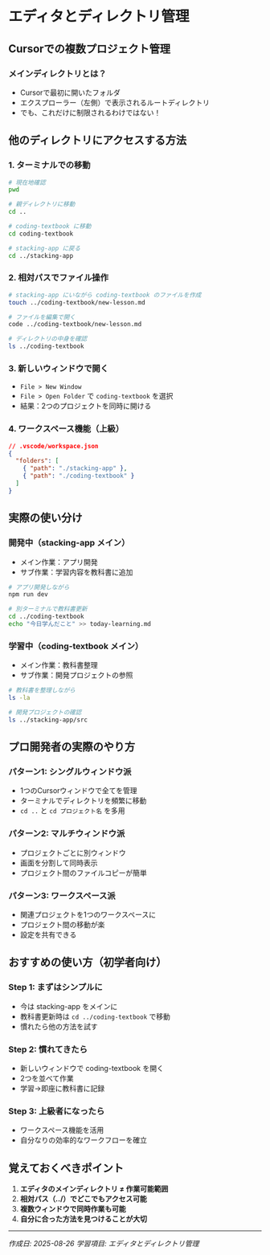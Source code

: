 # エディタとディレクトリ管理

## Cursorでの複数プロジェクト管理

### メインディレクトリとは？
- Cursorで最初に開いたフォルダ
- エクスプローラー（左側）で表示されるルートディレクトリ
- でも、これだけに制限されるわけではない！

## 他のディレクトリにアクセスする方法

### 1. ターミナルでの移動
```bash
# 現在地確認
pwd

# 親ディレクトリに移動
cd ..

# coding-textbook に移動
cd coding-textbook

# stacking-app に戻る
cd ../stacking-app
```

### 2. 相対パスでファイル操作
```bash
# stacking-app にいながら coding-textbook のファイルを作成
touch ../coding-textbook/new-lesson.md

# ファイルを編集で開く
code ../coding-textbook/new-lesson.md

# ディレクトリの中身を確認
ls ../coding-textbook
```

### 3. 新しいウィンドウで開く
- `File > New Window`
- `File > Open Folder` で `coding-textbook` を選択
- 結果：2つのプロジェクトを同時に開ける

### 4. ワークスペース機能（上級）
```json
// .vscode/workspace.json
{
  "folders": [
    { "path": "./stacking-app" },
    { "path": "./coding-textbook" }
  ]
}
```

## 実際の使い分け

### 開発中（stacking-app メイン）
- メイン作業：アプリ開発
- サブ作業：学習内容を教科書に追加

```bash
# アプリ開発しながら
npm run dev

# 別ターミナルで教科書更新
cd ../coding-textbook
echo "今日学んだこと" >> today-learning.md
```

### 学習中（coding-textbook メイン）  
- メイン作業：教科書整理
- サブ作業：開発プロジェクトの参照

```bash
# 教科書を整理しながら
ls -la

# 開発プロジェクトの確認
ls ../stacking-app/src
```

## プロ開発者の実際のやり方

### パターン1: シングルウィンドウ派
- 1つのCursorウィンドウで全てを管理
- ターミナルでディレクトリを頻繁に移動
- `cd ..` と `cd プロジェクト名` を多用

### パターン2: マルチウィンドウ派
- プロジェクトごとに別ウィンドウ
- 画面を分割して同時表示
- プロジェクト間のファイルコピーが簡単

### パターン3: ワークスペース派
- 関連プロジェクトを1つのワークスペースに
- プロジェクト間の移動が楽
- 設定を共有できる

## おすすめの使い方（初学者向け）

### Step 1: まずはシンプルに
- 今は stacking-app をメインに
- 教科書更新時は `cd ../coding-textbook` で移動
- 慣れたら他の方法を試す

### Step 2: 慣れてきたら
- 新しいウィンドウで coding-textbook を開く
- 2つを並べて作業
- 学習→即座に教科書に記録

### Step 3: 上級者になったら
- ワークスペース機能を活用
- 自分なりの効率的なワークフローを確立

## 覚えておくべきポイント

1. **エディタのメインディレクトリ ≠ 作業可能範囲**
2. **相対パス（../）でどこでもアクセス可能**
3. **複数ウィンドウで同時作業も可能**
4. **自分に合った方法を見つけることが大切**

---
*作成日: 2025-08-26*
*学習項目: エディタとディレクトリ管理*